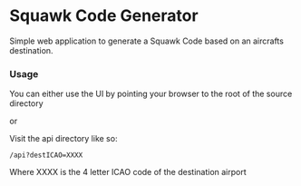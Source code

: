 # Squawk Code Generator

Simple web application to generate a Squawk Code based on an aircrafts destination.

### Usage
You can either use the UI by pointing your browser to the root of the source directory

or

Visit the api directory like so:

``` /api?destICAO=XXXX ```

Where XXXX is the 4 letter ICAO code of the destination airport
